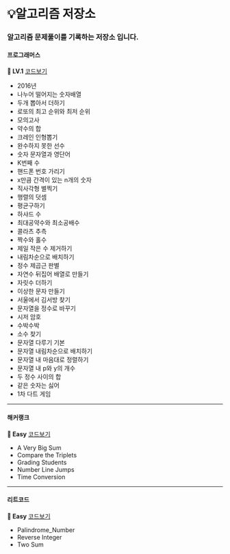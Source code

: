 # 💡알고리즘 저장소

### 알고리즘 문제풀이를 기록하는 저장소 입니다.

#### 프로그래머스

<b>🌱 LV.1</b> [코드보기](https://github.com/nohriter/Algorithm/tree/main/src/programmers/lv1)
- 2016년
- 나누어 떨어지는 숫자배열
- 두개 뽑아서 더하기
- 로또의 최고 순위와 최저 순위
- 모의고사
- 약수의 합
- 크레인 인형뽑기
- 완수하지 못한 선수
- 숫자 문자열과 영단어
- K번째 수
- 핸드폰 번호 가리기
- x만큼 간격이 있는 n개의 숫자
- 직사각형 별찍기
- 행렬의 덧셈
- 평균구하기
- 하샤드 수
- 최대공약수와 최소공배수
- 콜라츠 추측
- 짝수와 홀수
- 제일 작은 수 제거하기
- 내림차순으로 배치하기
- 정수 제곱근 판별
- 자연수 뒤집어 배열로 만들기
- 자릿수 더하기
- 이상한 문자 만들기
- 서울에서 김서방 찾기
- 문자열을 정수로 바꾸기
- 시저 암호
- 수박수박
- 소수 찾기
- 문자열 다루기 기본
- 문자열 내림차순으로 배치하기
- 문자열 내 마음대로 정렬하기
- 문자열 내 p와 y의 개수
- 두 정수 사이의 합
- 같은 숫자는 싫어
- 1차 다트 게임
---

#### 해커랭크

<b>🌱 Easy</b> [코드보기](https://github.com/nohriter/Algorithm/tree/main/src/hackerrank)
- A Very Big Sum
- Compare the Triplets
- Grading Students
- Number Line Jumps
- Time Conversion

---

#### 리트코드

<b>🌱 Easy</b> [코드보기](https://github.com/nohriter/Algorithm/tree/main/src/leetcode)
- Palindrome_Number
- Reverse Integer
- Two Sum

